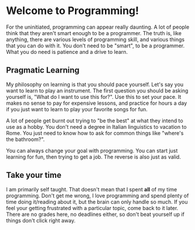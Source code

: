 # Welcome to Programming!

For the uninitiated, programming can appear really daunting. A lot of people think that they aren't smart enough to be a programmer. The truth is, like anything, there are various levels of programming skill, and various things that you can do with it. You don't need to be "smart", to be a programmer. What you do need is patience and a drive to learn.

## Pragmatic Learning

My philosophy on learning is that you should pace yourself. Let's say you want to learn to play an instrument. The first question you should be asking yourself is, "What do I want to use this for?". Use this to set your pace. It makes no sense to pay for expensive lessons, and practice for hours a day if you just want to learn to play your favorite songs for fun.

A lot of people get burnt out trying to "be the best" at what they intend to use as a hobby. You don't need a degree in Italian linguistics to vacation to Rome. You just need to know how to ask for common things like "where's the bathroom?".

<div class="note">

You can always change your goal with programming. You can start just learning for fun, then trying to get a job. The reverse is also just as valid.

</div>

## Take your time

I am primarily self taught. That doesn't mean that I spent **all** of my time programming. Don't get me wrong, I love programming and spend plenty of time doing it/reading about it, but the brain can only handle so much. If you feel your getting frustrated with a particular topic, come back to it later. There are no grades here, no deadlines either, so don't beat yourself up if things don't click right away.